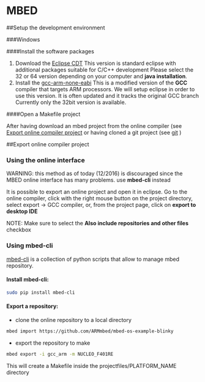 # MBED


##Setup the development environment

###Windows

####Install the software packages

1. Download the [Eclipse CDT](https://eclipse.org/cdt/downloads.php)
	This version is standard eclipse with additional packages suitable for C/C++ development
    Please select the 32 or 64 version depending on your computer and **java installation**.
2. Install the [gcc-arm-none-eabi](https://launchpad.net/gcc-arm-embedded/+download)
	This is a modified version of the **GCC** compiler that targets ARM processors. We will 
    setup eclipse in order to use this version. It is often updated and it tracks the original GCC branch
    Currently only the 32bit version is available.
    

####Open a Makefile project

After having download an mbed project from the online compiler (see [Export online compiler project](mbed.md#Export_online_compiler_project) or having cloned a git project (see [git](git.md) ) 

##Export online compiler project

### Using the online interface

WARNING: this method as of today (12/2016) is discouraged since the MBED online interface has many problems. use **mbed-cli** instead

It is possible to export an online project and open it in eclipse. 
Go to the online compiler, click with the right mouse button on the project directory, select export -> GCC compiler, or, from the project page, click on **export to desktop IDE** 

<!--![mbed_export1](/uploads/mbed-export1.png)-->
<!--![mbed_export_gcc](/uploads/export_gcc.png)-->

NOTE: Make sure to select the **Also include repositories and other files** checkbox

### Using mbed-cli 

[mbed-cli](https://github.com/ARMmbed/mbed-cli) is a collection of python scripts that allow to manage
mbed repository.

#### Install mbed-cli:

```bash
sudo pip install mbed-cli
```

#### Export a repository:

- clone the online repository to a local directory

```bash
mbed import https://github.com/ARMmbed/mbed-os-example-blinky
```

- export the repository to make 

```bash
mbed export -i gcc_arm -m NUCLEO_F401RE
```

This will create a Makefile inside the projectfiles/PLATFORM_NAME directory
